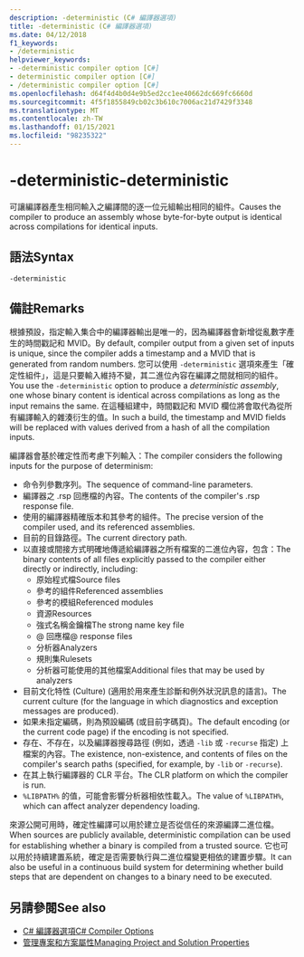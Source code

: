 ```yaml
---
description: -deterministic (C# 編譯器選項)
title: -deterministic (C# 編譯器選項)
ms.date: 04/12/2018
f1_keywords:
- /deterministic
helpviewer_keywords:
- -deterministic compiler option [C#]
- deterministic compiler option [C#]
- /deterministic compiler option [C#]
ms.openlocfilehash: d64f4d4b0d4e9b5ed2cc1ee40662dc669fc6660d
ms.sourcegitcommit: 4f5f1855849cb02c3b610c7006ac21d7429f3348
ms.translationtype: MT
ms.contentlocale: zh-TW
ms.lasthandoff: 01/15/2021
ms.locfileid: "98235322"
---
```

# <a name="-deterministic"></a><span data-ttu-id="cccf8-103">-deterministic</span><span class="sxs-lookup"><span data-stu-id="cccf8-103">-deterministic</span></span>

<span data-ttu-id="cccf8-104">可讓編譯器產生相同輸入之編譯間的逐一位元組輸出相同的組件。</span><span class="sxs-lookup"><span data-stu-id="cccf8-104">Causes the compiler to produce an assembly whose byte-for-byte output is identical across compilations for identical inputs.</span></span>

## <a name="syntax"></a><span data-ttu-id="cccf8-105">語法</span><span class="sxs-lookup"><span data-stu-id="cccf8-105">Syntax</span></span>

```console
-deterministic
```

## <a name="remarks"></a><span data-ttu-id="cccf8-106">備註</span><span class="sxs-lookup"><span data-stu-id="cccf8-106">Remarks</span></span>

<span data-ttu-id="cccf8-107">根據預設，指定輸入集合中的編譯器輸出是唯一的，因為編譯器會新增從亂數字產生的時間戳記和 MVID。</span><span class="sxs-lookup"><span data-stu-id="cccf8-107">By default, compiler output from a given set of inputs is unique, since the compiler adds a timestamp and a MVID that is generated from random numbers.</span></span> <span data-ttu-id="cccf8-108">您可以使用 `-deterministic` 選項來產生「確定性組件」，這是只要輸入維持不變，其二進位內容在編譯之間就相同的組件。</span><span class="sxs-lookup"><span data-stu-id="cccf8-108">You use the `-deterministic` option to produce a *deterministic assembly*, one whose binary content is identical across compilations as long as the input remains the same.</span></span> <span data-ttu-id="cccf8-109">在這種組建中，時間戳記和 MVID 欄位將會取代為從所有編譯輸入的雜湊衍生的值。</span><span class="sxs-lookup"><span data-stu-id="cccf8-109">In such a build, the timestamp and MVID fields will be replaced with values derived from a hash of all the compilation inputs.</span></span>

<span data-ttu-id="cccf8-110">編譯器會基於確定性而考慮下列輸入：</span><span class="sxs-lookup"><span data-stu-id="cccf8-110">The compiler considers the following inputs for the purpose of determinism:</span></span>

- <span data-ttu-id="cccf8-111">命令列參數序列。</span><span class="sxs-lookup"><span data-stu-id="cccf8-111">The sequence of command-line parameters.</span></span>
- <span data-ttu-id="cccf8-112">編譯器之 .rsp 回應檔的內容。</span><span class="sxs-lookup"><span data-stu-id="cccf8-112">The contents of the compiler's .rsp response file.</span></span>
- <span data-ttu-id="cccf8-113">使用的編譯器精確版本和其參考的組件。</span><span class="sxs-lookup"><span data-stu-id="cccf8-113">The precise version of the compiler used, and its referenced assemblies.</span></span>
- <span data-ttu-id="cccf8-114">目前的目錄路徑。</span><span class="sxs-lookup"><span data-stu-id="cccf8-114">The current directory path.</span></span>
- <span data-ttu-id="cccf8-115">以直接或間接方式明確地傳遞給編譯器之所有檔案的二進位內容，包含：</span><span class="sxs-lookup"><span data-stu-id="cccf8-115">The binary contents of all files explicitly passed to the compiler either directly or indirectly, including:</span></span>
  - <span data-ttu-id="cccf8-116">原始程式檔</span><span class="sxs-lookup"><span data-stu-id="cccf8-116">Source files</span></span>
  - <span data-ttu-id="cccf8-117">參考的組件</span><span class="sxs-lookup"><span data-stu-id="cccf8-117">Referenced assemblies</span></span>
  - <span data-ttu-id="cccf8-118">參考的模組</span><span class="sxs-lookup"><span data-stu-id="cccf8-118">Referenced modules</span></span>
  - <span data-ttu-id="cccf8-119">資源</span><span class="sxs-lookup"><span data-stu-id="cccf8-119">Resources</span></span>
  - <span data-ttu-id="cccf8-120">強式名稱金鑰檔</span><span class="sxs-lookup"><span data-stu-id="cccf8-120">The strong name key file</span></span>
  - <span data-ttu-id="cccf8-121">@ 回應檔</span><span class="sxs-lookup"><span data-stu-id="cccf8-121">@ response files</span></span>
  - <span data-ttu-id="cccf8-122">分析器</span><span class="sxs-lookup"><span data-stu-id="cccf8-122">Analyzers</span></span>
  - <span data-ttu-id="cccf8-123">規則集</span><span class="sxs-lookup"><span data-stu-id="cccf8-123">Rulesets</span></span>
  - <span data-ttu-id="cccf8-124">分析器可能使用的其他檔案</span><span class="sxs-lookup"><span data-stu-id="cccf8-124">Additional files that may be used by analyzers</span></span>
- <span data-ttu-id="cccf8-125">目前文化特性 (Culture) (適用於用來產生診斷和例外狀況訊息的語言)。</span><span class="sxs-lookup"><span data-stu-id="cccf8-125">The current culture (for the language in which diagnostics and exception messages are produced).</span></span>
- <span data-ttu-id="cccf8-126">如果未指定編碼，則為預設編碼 (或目前字碼頁)。</span><span class="sxs-lookup"><span data-stu-id="cccf8-126">The default encoding (or the current code page) if the encoding is not specified.</span></span>
- <span data-ttu-id="cccf8-127">存在、不存在，以及編譯器搜尋路徑 (例如，透過 `-lib` 或 `-recurse` 指定) 上檔案的內容。</span><span class="sxs-lookup"><span data-stu-id="cccf8-127">The existence, non-existence, and contents of files on the compiler's search paths (specified, for example, by `-lib` or `-recurse`).</span></span>
- <span data-ttu-id="cccf8-128">在其上執行編譯器的 CLR 平台。</span><span class="sxs-lookup"><span data-stu-id="cccf8-128">The CLR platform on which the compiler is run.</span></span>
- <span data-ttu-id="cccf8-129">`%LIBPATH%` 的值，可能會影響分析器相依性載入。</span><span class="sxs-lookup"><span data-stu-id="cccf8-129">The value of `%LIBPATH%`, which can affect analyzer dependency loading.</span></span>

<span data-ttu-id="cccf8-130">來源公開可用時，確定性編譯可以用於建立是否從信任的來源編譯二進位檔。</span><span class="sxs-lookup"><span data-stu-id="cccf8-130">When sources are publicly available, deterministic compilation can be used for establishing whether a binary is compiled from a trusted source.</span></span> <span data-ttu-id="cccf8-131">它也可以用於持續建置系統，確定是否需要執行與二進位檔變更相依的建置步驟。</span><span class="sxs-lookup"><span data-stu-id="cccf8-131">It can also be useful in a continuous build system for determining whether build steps that are dependent on changes to a binary need to be executed.</span></span>

## <a name="see-also"></a><span data-ttu-id="cccf8-132">另請參閱</span><span class="sxs-lookup"><span data-stu-id="cccf8-132">See also</span></span>

- [<span data-ttu-id="cccf8-133">C# 編譯器選項</span><span class="sxs-lookup"><span data-stu-id="cccf8-133">C# Compiler Options</span></span>](./index.md)
- [<span data-ttu-id="cccf8-134">管理專案和方案屬性</span><span class="sxs-lookup"><span data-stu-id="cccf8-134">Managing Project and Solution Properties</span></span>](/visualstudio/ide/managing-project-and-solution-properties)
